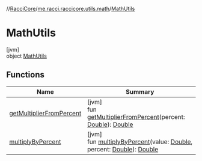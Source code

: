 //[RacciCore](../../../index.md)/[me.racci.raccicore.utils.math](../index.md)/[MathUtils](index.md)

# MathUtils

[jvm]\
object [MathUtils](index.md)

## Functions

| Name | Summary |
|---|---|
| [getMultiplierFromPercent](get-multiplier-from-percent.md) | [jvm]<br>fun [getMultiplierFromPercent](get-multiplier-from-percent.md)(percent: [Double](https://kotlinlang.org/api/latest/jvm/stdlib/kotlin/-double/index.html)): [Double](https://kotlinlang.org/api/latest/jvm/stdlib/kotlin/-double/index.html) |
| [multiplyByPercent](multiply-by-percent.md) | [jvm]<br>fun [multiplyByPercent](multiply-by-percent.md)(value: [Double](https://kotlinlang.org/api/latest/jvm/stdlib/kotlin/-double/index.html), percent: [Double](https://kotlinlang.org/api/latest/jvm/stdlib/kotlin/-double/index.html)): [Double](https://kotlinlang.org/api/latest/jvm/stdlib/kotlin/-double/index.html) |
